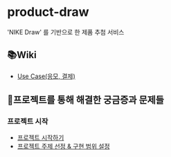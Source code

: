 # product-draw
'NIKE Draw' 를 기반으로 한 제품 추첨 서비스

## 📚Wiki 
- [Use Case(응모, 결제)](https://github.com/f-lab-edu/product-draw/wiki/USE-CASE-%E2%80%90-%EC%9D%91%EB%AA%A8,-%EA%B2%B0%EC%A0%9C)

## 🤔프로젝트를 통해 해결한 궁금증과 문제들
### 프로젝트 시작
- [프로젝트 시작하기](https://gugbab2.tistory.com/81)
- [프로젝트 주제 선정 & 구현 범위 설정](https://gugbab2.tistory.com/82)
